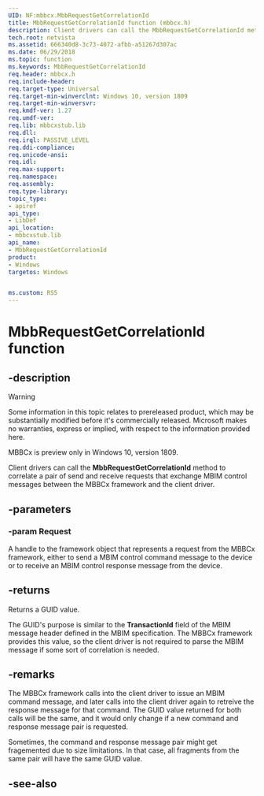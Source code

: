 ```yaml
---
UID: NF:mbbcx.MbbRequestGetCorrelationId
title: MbbRequestGetCorrelationId function (mbbcx.h)
description: Client drivers can call the MbbRequestGetCorrelationId method to correlate a pair of send and receive requests that exchange MBIM control messages between the MBBCx framework and the client driver.
tech.root: netvista
ms.assetid: 666340d8-3c73-4072-afbb-a51267d307ac
ms.date: 06/29/2018
ms.topic: function
ms.keywords: MbbRequestGetCorrelationId
req.header: mbbcx.h
req.include-header:
req.target-type: Universal
req.target-min-winverclnt: Windows 10, version 1809
req.target-min-winversvr:
req.kmdf-ver: 1.27
req.umdf-ver:
req.lib: mbbcxstub.lib
req.dll:
req.irql: PASSIVE_LEVEL
req.ddi-compliance:
req.unicode-ansi:
req.idl:
req.max-support:
req.namespace:
req.assembly:
req.type-library: 
topic_type: 
- apiref
api_type: 
- LibDef
api_location: 
- mbbcxstub.lib
api_name: 
- MbbRequestGetCorrelationId
product:
- Windows
targetos: Windows


ms.custom: RS5
---
```


# MbbRequestGetCorrelationId function


## -description

> [!WARNING]
> Some information in this topic relates to prereleased product, which may be substantially modified before it's commercially released. Microsoft makes no warranties, express or implied, with respect to the information provided here.
> 
> MBBCx is preview only in Windows 10, version 1809.

Client drivers can call the **MbbRequestGetCorrelationId** method to correlate a pair of send and receive requests that exchange MBIM control messages between the MBBCx framework and the client driver.

## -parameters

### -param Request

A handle to the framework object that represents a request from the MBBCx framework, either to send a MBIM control command message to the device or to receive an MBIM control response message from the device.

## -returns

Returns a GUID value.

The GUID's purpose is similar to the **TransactionId** field of the MBIM message header defined in the MBIM specification. The MBBCx framework provides this value, so the client driver is not required to parse the MBIM message if some sort of correlation is needed. 

## -remarks

The MBBCx framework calls into the client driver to issue an MBIM command message, and later calls into the client driver again to retreive the response message for that command. The GUID value returned for both calls will be the same, and it would only change if a new command and response message pair is requested.

Sometimes, the command and response message pair might get fragemented due to size limitations. In that case, all fragments from the same pair will have the same GUID value.

## -see-also
